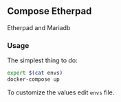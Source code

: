 ## Compose Etherpad

Etherpad and Mariadb

### Usage

The simplest thing to do:

```bash
export $(cat envs)
docker-compose up
```

To customize the values edit `envs` file.
